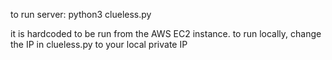 to run server: python3 clueless.py

it is hardcoded to be run from the AWS EC2 instance. to run locally, change the IP in clueless.py to your local private IP
